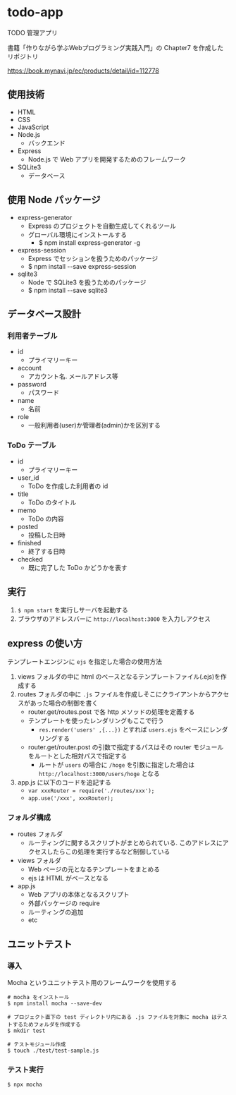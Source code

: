 # todo-app

TODO 管理アプリ

書籍「作りながら学ぶWebプログラミング実践入門」の Chapter7 を作成したリポジトリ

https://book.mynavi.jp/ec/products/detail/id=112778


## 使用技術

* HTML
* CSS
* JavaScript
* Node.js
    * バックエンド
* Express
    * Node.js で Web アプリを開発するためのフレームワーク
* SQLite3
    * データベース

## 使用 Node パッケージ

* express-generator
    * Express のプロジェクトを自動生成してくれるツール
    * グローバル環境にインストールする
        * $ npm install express-generator -g
* express-session
    * Express でセッションを扱うためのパッケージ
    * $ npm install --save express-session
* sqlite3
    * Node で SQLite3 を扱うためのパッケージ
    * $ npm install --save sqlite3

## データベース設計

### 利用者テーブル

* id
    * プライマリーキー
* account
    * アカウント名. メールアドレス等
* password
    * パスワード
* name
    * 名前
* role
    * 一般利用者(user)か管理者(admin)かを区別する

### ToDo テーブル

* id
    * プライマリーキー
* user_id
    * ToDo を作成した利用者の id
* title
    * ToDo のタイトル
* memo
    * ToDo の内容
* posted
    * 投稿した日時
* finished
    * 終了する日時
* checked
    * 既に完了した ToDo かどうかを表す


## 実行

1. `$ npm start` を実行しサーバを起動する
1. ブラウザのアドレスバーに `http://localhost:3000` を入力しアクセス

## express の使い方

テンプレートエンジンに `ejs` を指定した場合の使用方法

1. views フォルダの中に html のベースとなるテンプレートファイル(.ejs)を作成する
1. routes フォルダの中に `.js` ファイルを作成しそこにクライアントからアクセスがあった場合の制御を書く
    * router.get/routes.post で各 http メソッドの処理を定義する
    * テンプレートを使ったレンダリングもここで行う
        * `res.render('users' ,{...})` とすれば `users.ejs` をベースにレンダリングする
    * router.get/router.post の引数で指定するパスはその router モジュールをルートとした相対パスで指定する
        * ルートが `users` の場合に `/hoge` を引数に指定した場合は `http://localhost:3000/users/hoge` となる
1. app.js に以下のコードを追記する
    * `var xxxRouter = require('./routes/xxx');`
    * `app.use('/xxx', xxxRouter);`

### フォルダ構成

* routes フォルダ
    * ルーティングに関するスクリプトがまとめられている. このアドレスにアクセスしたらこの処理を実行するなど制御している
* views フォルダ
    * Web ページの元となるテンプレートをまとめる
    * ejs は HTML がベースとなる
* app.js
    * Web アプリの本体となるスクリプト
    * 外部パッケージの require
    * ルーティングの追加
    * etc

## ユニットテスト

### 導入

Mocha というユニットテスト用のフレームワークを使用する

    # mocha をインストール
    $ npm install mocha --save-dev

    # プロジェクト直下の test ディレクトリ内にある .js ファイルを対象に mocha はテストするためフォルダを作成する
    $ mkdir test

    # テストモジュール作成
    $ touch ./test/test-sample.js

### テスト実行

    $ npx mocha

